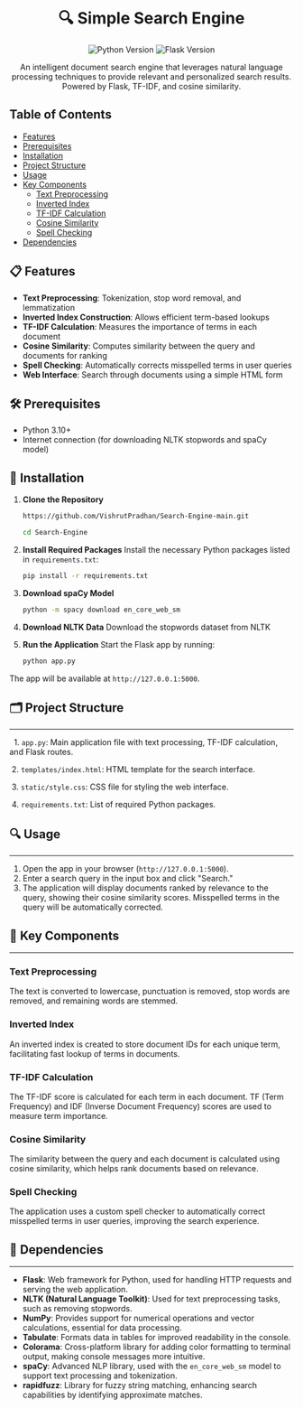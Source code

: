 <h1 align="center">🔍 Simple Search Engine</h1>

<p align="center">
  <img src="https://img.shields.io/badge/Python-3.10+-blue.svg" alt="Python Version">
  <img src="https://img.shields.io/badge/Flask-2.2.3-green.svg" alt="Flask Version">
</p>

<p align="center">
  An intelligent document search engine that leverages natural language processing techniques to provide relevant and personalized search results. Powered by Flask, TF-IDF, and cosine similarity.
</p>

Table of Contents
-----------------

- [Features](#-features)
- [Prerequisites](#-prerequisites)
- [Installation](#-installation)
- [Project Structure](-#project-structure)
- [Usage](#-usage)
- [Key Components](#-key-components)
  - [Text Preprocessing](#text-preprocessing)
  - [Inverted Index](#inverted-index)
  - [TF-IDF Calculation](#tf-idf-calculation)
  - [Cosine Similarity](#cosine-similarity)
  - [Spell Checking](#spell-checking)
- [Dependencies](#-dependencies)
  
## 📋 Features

- **Text Preprocessing**: Tokenization, stop word removal, and lemmatization
- **Inverted Index Construction**: Allows efficient term-based lookups
- **TF-IDF Calculation**: Measures the importance of terms in each document
- **Cosine Similarity**: Computes similarity between the query and documents for ranking
- **Spell Checking**: Automatically corrects misspelled terms in user queries
- **Web Interface**: Search through documents using a simple HTML form

## 🛠️ Prerequisites

- Python 3.10+
- Internet connection (for downloading NLTK stopwords and spaCy model)

## 🚀 Installation

1. **Clone the Repository**

   ```bash
   https://github.com/VishrutPradhan/Search-Engine-main.git
   ```
   ```bash
   cd Search-Engine
2. **Install Required Packages** Install the necessary Python packages listed in `requirements.txt`:
   ```bash
   pip install -r requirements.txt
3. **Download spaCy Model**
   ```bash
   python -m spacy download en_core_web_sm
4. **Download NLTK Data** Download the stopwords dataset from NLTK
5. **Run the Application** Start the Flask app by running:
   ```bash
   python app.py
   
 The app will be available at `http://127.0.0.1:5000`.

## 🗂️ Project Structure

-----

  1. `app.py`: Main application file with text processing, TF-IDF calculation, and Flask routes.

 2. `templates/index.html`: HTML template for the search interface.

 3. `static/style.css`: CSS file for styling the web interface.

 4. `requirements.txt`: List of required Python packages.

## 🔍 Usage
-----

1.  Open the app in your browser (`http://127.0.0.1:5000`).
2.  Enter a search query in the input box and click "Search."
3.  The application will display documents ranked by relevance to the query, showing their cosine similarity scores. Misspelled terms in the query will be automatically corrected.

## 🔑 Key Components
------

### Text Preprocessing

The text is converted to lowercase, punctuation is removed, stop words are removed, and remaining words are stemmed.

### Inverted Index

An inverted index is created to store document IDs for each unique term, facilitating fast lookup of terms in documents.

### TF-IDF Calculation

The TF-IDF score is calculated for each term in each document. TF (Term Frequency) and IDF (Inverse Document Frequency) scores are used to measure term importance.

### Cosine Similarity

The similarity between the query and each document is calculated using cosine similarity, which helps rank documents based on relevance.

### Spell Checking

The application uses a custom spell checker to automatically correct misspelled terms in user queries, improving the search experience.

## 🧰 Dependencies
------

- **Flask**: Web framework for Python, used for handling HTTP requests and serving the web application.
- **NLTK (Natural Language Toolkit)**: Used for text preprocessing tasks, such as removing stopwords.
- **NumPy**: Provides support for numerical operations and vector calculations, essential for data processing.
- **Tabulate**: Formats data in tables for improved readability in the console.
- **Colorama**: Cross-platform library for adding color formatting to terminal output, making console messages more intuitive.
- **spaCy**: Advanced NLP library, used with the `en_core_web_sm` model to support text processing and tokenization.
- **rapidfuzz**: Library for fuzzy string matching, enhancing search capabilities by identifying approximate matches.

